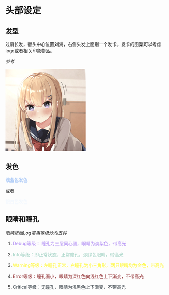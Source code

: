 # 头部设定



## 发型

过肩长发，额头中心位置刘海，右侧头发上面别一个发卡，发卡的图案可以考虑logo或者相关印象物品。

*参考*

<img src="../resource/img/image-20210413005657330.png" width=50%/>



## 发色

<font color=#A9C8F7>**浅蓝色发色**</font> 

或者

 <font color=#F3F8FE>**银白色发色**</font>



## 眼睛和瞳孔

*眼睛按照Log常用等级分为五种*

1. <div><font color=#AA84F3>Debug等级： 瞳孔为三层同心圆，眼睛为淡紫色，带高光</font></div>

2. <font color=#99CEBE>Info等级：即正常状态，正常瞳孔，淡绿色眼睛，带高光</font>

3. <font color=#FFF829>Warning等级：左瞳孔正常，右瞳孔为小三角形，两只眼睛均为金色，带高光</font>

4. <font color=#8E292C>Error等级：瞳孔画小，眼睛为深红色向浅红色上下渐变，不带高光</font>

5. <font color=#353E45>Critical等级：无瞳孔，眼睛为浅黑色上下渐变，不带高光</font>

